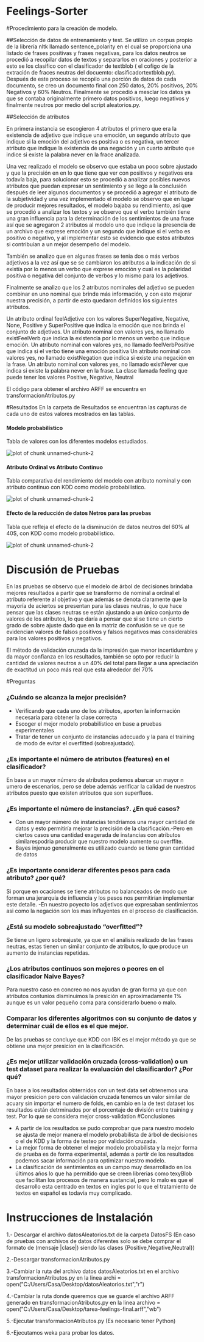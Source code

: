 # Feelings-Sorter

#Procedimiento para la creación de modelo.

##Selección de datos de entrenamiento y test.
Se utilizo un corpus propio de la librería nltk llamado sentence_polarity en el cual se proporciona una listado de frases positivas y frases negativas, para los datos neutros se procedió a recopilar datos de textos y separarlos en oraciones y posterior a esto se los clasifico con el clasificador de textblob ( el cofigo de la extración de fraces neutras del docuemto: clasificadortextblob.py).
Después de este proceso se recopilo una porción de datos de cada documento, se creo un documento final con 250 datos, 20% positivos, 20% Negativos y 60% Neutros.
Finalmente se procedió a mesclar los datos ya que se contaba originalmente primero datos positivos, luego negativos y finalmente neutros por medio del script  aleatorios.py.   

##Selección de atributos 

En primera instancia se escogieron 4  atributos el primero que era la existencia de adjetivo que indique una emoción, un segundo atributo que indique si la emoción del adjetivo  es positiva o es negativa, un tercer atributo que indique la existencia de una negación y un cuarto atributo que indice si existe la palabra never en la frace analizada.

Una vez realizado el modelo  se observo que estaba un poco sobre ajustado y que la precisión en en lo que tiene que ver con positivos y negativos era todavía baja, para solucionar esto se procedió a analizar posibles nuevos atributos que puedan expresar un sentimiento y se llego a la conclusión después de leer  algunos documentos y se procedió a agregar el atributo de la subjetividad  y una vez implementado el modelo se observo que en lugar de producir mejores resultados, el modelo bajaba su rendimiento, así que se procedió a analizar los textos y se observo que el verbo también tiene una gran influencia para la determinación de los sentimientos de una frase así que se agregaron 2 atributos al modelo uno que indique la presencia de un archivo que exprese emoción y  un segundo que indique  si el verbo es positivo o negativo, y al implementar esto se evidencio que estos atributos si contribuían a un mejor desempeño del modelo.

También se analizo que en algunas frases se tenia dos o más verbos adjetivos a la vez  así que se se cambiaron los atributos a la indicación de si existía por lo menos un verbo que exprese emoción y cual es la polaridad positiva o negativa del conjunto de verbos y lo mismo para los adjetivos.

 Finalmente se analizo que los 2 atributos nominales del adjetivo se pueden combinar en uno nominal que brinde más información, y con esto mejorar nuestra precisión, a partir de esto quedaron definidos los siguientes atributos.

Un atributo ordinal feelAdjetive con los valores SuperNegative, Negative, None, Positive y SuperPositive que indica la emoción que nos brinda el conjunto de adjetivos.
Un atributo nominal  con valores yes, no llamado existFeelVerb que indica la existencia por lo menos un verbo que indique emoción.
Un atributo nominal con valores yes, no llamado feelVerbPositive que indica si el verbo tiene una emoción positiva
Un atributo nominal con valores yes, no llamado existNegation que indica si existe una negación en la frase.
Un atributo nominal con valores yes, no llamado existNever que indica si existe la palabra never en la frase. 
La clase llamada  feeling que puede tener los valores Positive, Negative, Neutral

El código para obtener el archivo ARFF se encuentra en transformacionAtributos.py

#Resultados 
En la carpeta de Resultados se encuentran las capturas de cada uno de estos valores mostrados en las tablas.

#### Modelo probabilístico
Tabla de valores con los diferentes modelos estudiados.

![plot of chunk unnamed-chunk-2](Resultados/DatosCompletosVsReducido/Completos_reducidos.png) 

#### Atributo Ordinal vs Atributo Continuo 
Tabla comparativa del rendimiento del modelo con atributo nominal y con atributo continuo con KDD como modelo probabilístico.

![plot of chunk unnamed-chunk-2](Resultados/ContinuoVsNominal/Continuo_Ordinal.png)

#### Efecto de la reducción de datos Netros para las pruebas
Tabla que refleja el efecto de la disminución de datos neutros del 60% al 40$, con KDD como modelo probabilístico.

![plot of chunk unnamed-chunk-2](Resultados/DatosCompletosVsReducido/Completos_reducidos.png)

# Discusión de Pruebas
En las pruebas se observo que el modelo de árbol de decisiones brindaba mejores resultados a partir que se transformo de nominal a ordinal el atributo referente al objetivo y que además se denota claramente que la mayoría de aciertos se presentan para las clases neutras, lo que hace pensar que las clases neutras se están ajustando a un único conjunto de valores de los atributos, lo que daría a pensar que si se tiene un cierto grado de sobre ajuste dado que en la matriz de confusión se ve que se evidencian valores de falsos positivos y falsos negativos mas considerables para los valores positivos y negativos. 

El método de validación cruzada da la impresión que  menor incertidumbre y da mayor confianza en los resultados, también se opto por reducir la cantidad  de valores neutros a un 40% del total para llegar a una apreciación de exactitud un poco más real que esta alrededor del 70% 

#Preguntas

### ¿Cuándo se alcanza la mejor precisión?  
+ Verificando  que  cada  uno  de  los  atributos,  aporten  la  información  necesaria  para obtener la clase correcta 
+ Escoger el mejor modelo probabilístico en base a pruebas experimentales 
+ Tratar  de  tener  un  conjunto  de  instancias  adecuado  y  la  para  el  training  de  modo  de evitar el overfitted  (sobreajustado).       

### ¿Es importante el número de atributos (features) en el clasificador?  
En  base  a  un  mayor  número  de  atributos  podemos  abarcar  un  mayor  n  umero  de escenarios,  pero  se  debe  además  verificar  la  calidad  de  nuestros  atributos  puesto  que existen atributos que son superfluos.

### ¿Es importante el número de instancias?.  ¿En qué casos? 
+ Con  un  mayor  número  de  instancias  tendríamos  una  mayor  cantidad  de  datos  y  esto permitiría mejorar la precisión de la clasificación.-Pero en ciertos casos una cantidad exagerada de instancias con atributos similarespodria producir que nuestro modelo aumente su overffite. 
+ Bayes injenuo generalmente es utilizado cuando se tiene gran cantidad de datos

### ¿Es importante considerar diferentes pesos para cada atributo? ¿por qué? 
Si  porque  en  ocaciones  se  tiene  atributos  no  balanceados  de  modo que  forman  una jerarquía de influencia y los pesos nos permitirían implementar este detalle. -En nuestro poyecto los adjetivos que expresaban sentimientos asi como la negación son los mas influyentes en el proceso de clasificación.

### ¿Está su modelo sobreajustado “overfitted”?   
Se tiene un ligero sobreajuste,  ya que en el análisis realizado de las frases neutras, estas  tienen  un  similar  conjunto  de  atributos,  lo  que  produce  un  aumento  de  instancias repetidas. 

### ¿Los atributos continuos son mejores o peores en el clasificador Naive Bayes?
Para nuestro caso en concreo no nos ayudan de gran forma ya que con atributos contunios disminuimos la presición en aproximadamente 1% aunque es un valor pequeño coma para considerarlo bueno o malo.

### Comparar los  diferentes  algoritmos  con su  conjunto  de  datos  y  determinar cuál de  ellos  es el que mejor.
De las pruebas se concluye  que KDD con IBK es el mejor método ya que se obtiene una mejor presicion en la clasificación.

### ¿Es  mejor  utilizar  validación  cruzada  (cross-validation)  o  un  test  dataset  para  realizar  la evaluación del clasificardor? ¿Por qué?   
En base a los resultados obternidos con un test data set obtenemos una mayor presicion pero con validación cruzada tenemos un valor similar de acuary sin importar el numero de  folds,  en  cambio  en  la  de  test  dataset  los  resultados  están  detrminados  por  el porcentaje de división entre training y test. Por lo que se considera mejor cross-validation
#Conclusiones
+ A partir de los resultados se pudo comprobar que para nuestro modelo se ajusta de mejor manera el modelo probabilista de  árbol de decisiones o el de KDD y la forma de testeo por validación cruzada.  
+ La mejor forma de obtener el mejor modelo probabilista y la mejor forma de prueba es de forma experimental, además a partir de los resultados podemos sacar información para optimizar nuestro modelo. 
+ La clasificación de sentimientos es un campo muy desarrollado en los últimos años lo que ha permitido que se creen librerias como texyBlob que facilitan los procesos de manera sustancial, pero lo malo es que el desarrollo esta centrado en textos en ingles por lo que el tratamiento de textos en español es todavía muy complicado.

# Instrucciones de Instalación 
1.- Descargar el archivo datosAleatorios.txt de la carpeta DatosFS (En caso de pruebas con archivos de datos diferentes solo se debe comprar el formato de (mensaje |clase|) siendo las clases {Positive,Negative,Neutral})

2.-Descargar transformacionAtributos.py

3.-Cambiar la ruta del archivo datos datosAleatorios.txt en el archivo transformacionAtributos.py en la linea archi = open("C:/Users/Casa/Desktop/datosAleatorios.txt","r")

4.-Cambiar la ruta donde queremos que se guarde el archivo ARFF generado en  transformacionAtributos.py en la linea archivo = open("C:/Users/Casa/Desktop/tarea-feelings-final.arff","wb")

5.-Ejecutar  transformacionAtributos.py (Es necesario tener Python)

6.-Ejecutamos weka para probar los datos.
